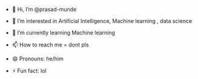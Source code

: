 - 👋 Hi, I’m @prasad-munde
- 👀 I’m interested in Artificial Intelligence, Machine learning , data science
- 🌱 I’m currently learning Machine learning

- 📫 How to reach me = dont pls
- 😄 Pronouns: he/him
- ⚡ Fun fact: lol
<!---
prasad-munde/prasad-munde is a ✨ special ✨ repository because its `README.md` (this file) appears on your GitHub profile.
You can click the Preview link to take a look at your changes.
--->
